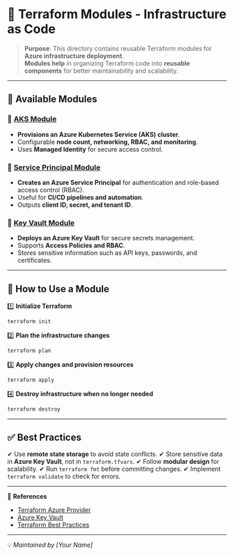 # 🚀 Terraform Modules - Infrastructure as Code

> **Purpose**: This directory contains reusable Terraform modules for **Azure infrastructure deployment**.  
> **Modules help** in organizing Terraform code into **reusable components** for better maintainability and scalability.

---

## 📂 Available Modules

### 📌 [AKS Module](./Aks/README.md)
- **Provisions an Azure Kubernetes Service (AKS) cluster**.
- Configurable **node count, networking, RBAC, and monitoring**.
- Uses **Managed Identity** for secure access control.

### 🔑 [Service Principal Module](./ServicePrincipal/README.md)
- **Creates an Azure Service Principal** for authentication and role-based access control (RBAC).
- Useful for **CI/CD pipelines and automation**.
- Outputs **client ID, secret, and tenant ID**.

### 🏦 [Key Vault Module](.//README.keyvault.tf/READ.md)
- **Deploys an Azure Key Vault** for secure secrets management.
- Supports **Access Policies and RBAC**.
- Stores sensitive information such as API keys, passwords, and certificates.

---

## 🚀 How to Use a Module

1️⃣ **Initialize Terraform**
```sh
terraform init
```
2️⃣ **Plan the infrastructure changes**
```sh
terraform plan
```
3️⃣ **Apply changes and provision resources**
```sh
terraform apply
```
4️⃣ **Destroy infrastructure when no longer needed**
```sh
terraform destroy
```

---

## ✅ Best Practices
✔ Use **remote state storage** to avoid state conflicts.
✔ Store sensitive data in **Azure Key Vault**, not in `terraform.tfvars`.
✔ Follow **modular design** for scalability.
✔ Run `terraform fmt` before committing changes.
✔ Implement `terraform validate` to check for errors.

---

🔗 **References**
- [Terraform Azure Provider](https://registry.terraform.io/providers/hashicorp/azurerm/latest/docs)
- [Azure Key Vault](https://learn.microsoft.com/en-us/azure/key-vault/)
- [Terraform Best Practices](https://learn.hashicorp.com/terraform)

---

💡 *Maintained by [Your Name]*
